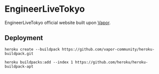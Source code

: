 # EngineerLiveTokyo

EngineerLiveTokyo official website built upon [Vapor](https://vapor.codes).

## Deployment

```
heroku create --buildpack https://github.com/vapor-community/heroku-buildpack.git
```

```
heroku buildpacks:add --index 1 https://github.com/heroku/heroku-buildpack-apt
```

